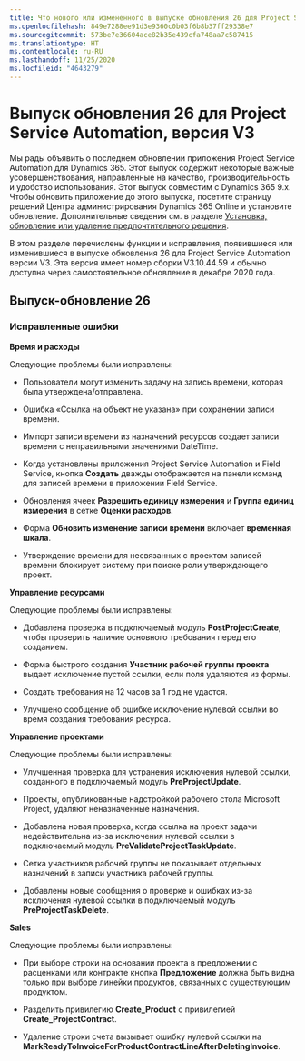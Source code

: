```yaml
---
title: Что нового или измененного в выпуске обновления 26 для Project Service Automation версии V3
ms.openlocfilehash: 849e7288ee91d3e9360c0b03f6b8b37ff29338e7
ms.sourcegitcommit: 573be7e36604ace82b35e439cfa748aa7c587415
ms.translationtype: HT
ms.contentlocale: ru-RU
ms.lasthandoff: 11/25/2020
ms.locfileid: "4643279"
---
```

<a name="project-service-automation-update-release-26-v3"></a>Выпуск обновления 26 для Project Service Automation, версия V3
================================================

Мы рады объявить о последнем обновлении приложения Project Service Automation для Dynamics 365. Этот выпуск содержит некоторые важные усовершенствования, направленные на качество, производительность и удобство использования. Этот выпуск совместим с Dynamics 365 9.x. Чтобы обновить приложение до этого выпуска, посетите страницу решений Центра администрирования Dynamics 365 Online и установите обновление. Дополнительные сведения см. в разделе [Установка, обновление или удаление предпочтительного решения](https://docs.microsoft.com/power-platform/admin/install-remove-preferred-solution).

В этом разделе перечислены функции и исправления, появившиеся или изменившиеся в выпуске обновления 26 для Project Service Automation версии V3. Эта версия имеет номер сборки V3.10.44.59 и обычно доступна через самостоятельное обновление в декабре 2020 года.

<a name="update-release-26"></a>Выпуск-обновление 26
-----------------

### <a name="bug-fixes"></a>Исправленные ошибки

**Время и расходы**

Следующие проблемы были исправлены:

-   Пользователи могут изменить задачу на запись времени, которая была утверждена/отправлена.

-   Ошибка «Ссылка на объект не указана» при сохранении записи времени.

-   Импорт записи времени из назначений ресурсов создает записи времени с неправильными значениями DateTime.

-   Когда установлены приложения Project Service Automation и Field Service, кнопка **Создать** дважды отображается на панели команд для записей времени в приложении Field Service.

-   Обновления ячеек **Разрешить единицу измерения** и **Группа единиц измерения** в сетке **Оценки расходов**.

-   Форма **Обновить изменение записи времени** включает **временная шкала**.

-   Утверждение времени для несвязанных с проектом записей времени блокирует систему при поиске роли утверждающего проект.

**Управление ресурсами**

Следующие проблемы были исправлены:

-   Добавлена проверка в подключаемый модуль **PostProjectCreate**, чтобы проверить наличие основного требования перед его созданием.

-   Форма быстрого создания **Участник рабочей группы проекта** выдает исключение пустой ссылки, если поля удаляются из формы.

-   Создать требования на 12 часов за 1 год не удастся.

-   Улучшено сообщение об ошибке исключение нулевой ссылки во время создания требования ресурса.

**Управление проектами**

Следующие проблемы были исправлены:

-   Улучшенная проверка для устранения исключения нулевой ссылки, созданного в подключаемый модуль **PreProjectUpdate**.

-   Проекты, опубликованные надстройкой рабочего стола Microsoft Project, удаляют неназначенные назначения.

-   Добавлена новая проверка, когда ссылка на проект задачи недействительна из-за исключения нулевой ссылки в подключаемый модуль **PreValidateProjectTaskUpdate**.

-   Сетка участников рабочей группы не показывает отдельных назначений в записи участника рабочей группы.

-   Добавлены новые сообщения о проверке и ошибках из-за исключения нулевой ссылки в подключаемый модуль **PreProjectTaskDelete**.

**Sales**

Следующие проблемы были исправлены:

-   При выборе строки на основании проекта в предложении с расценками или контракте кнопка **Предложение** должна быть видна только при выборе линейки продуктов, связанных с существующим продуктом.

-   Разделить привилегию **Create_Product** с привилегией **Create_ProjectContract**.

-   Удаление строки счета вызывает ошибку нулевой ссылки на **MarkReadyToInvoiceForProductContractLineAfterDeletingInvoice**.
